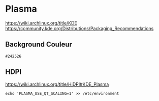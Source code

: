 # Plasma

https://wiki.archlinux.org/title/KDE
https://community.kde.org/Distributions/Packaging_Recommendations



## Background Couleur
```
#242526
```

## HDPI

https://wiki.archlinux.org/title/HiDPI#KDE_Plasma

```
echo 'PLASMA_USE_QT_SCALING=1' >> /etc/environment
```
